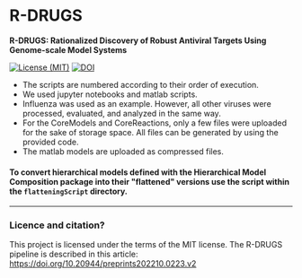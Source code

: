 # R-DRUGS

**R-DRUGS: Rationalized Discovery of Robust Antiviral Targets Using Genome-scale Model Systems**

[![License (MIT)](https://img.shields.io/badge/license-MIT-blue.svg?style=plastic)](http://opensource.org/licenses/MIT)
[![DOI](https://img.shields.io/badge/DOI-10.1093%2Fbioinformatics%2Fbtad437-blue.svg?style=plastic)](https://doi.org/10.20944/preprints202210.0223.v2)

- The scripts are numbered according to their order of execution. 
- We used jupyter notebooks and matlab scripts. 
- Influenza was used as an example. However, all other viruses were processed, evaluated, and analyzed in the same way. 
- For the CoreModels and CoreReactions, only a few files were uploaded for the sake of storage space. All files can be generated by using the provided code. 
- The matlab models are uploaded as compressed files.

#### To convert hierarchical models defined with the Hierarchical Model Composition package into their "flattened" versions use the script within the `flatteningScript` directory. 
___________________________________________________________________________________________________________

### Licence and citation?
This project is licensed under the terms of the MIT license. The R-DRUGS pipeline is described in this article: https://doi.org/10.20944/preprints202210.0223.v2

